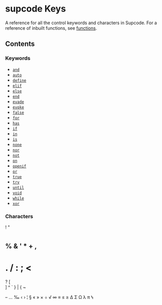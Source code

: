 # supcode Keys

A reference for all the control keywords and characters in Supcode. For a reference of inbuilt functions, see [functions](functions).


## Contents

### Keywords
- [`and`]()
- [`auto`]()
- [`define`]()
- [`elif`]()
- [`else`]()
- [`end`]()
- [`evade`]()
- [`evoke`]()
- [`false`]()
- [`for`]()
- [`has`]()
- [`if`]()
- [`in`]()
- [`is`]()
- [`none`]()
- [`nor`]()
- [`not`]()
- [`on`]()
- [`openif`]()
- [`or`]()
- [`true`]()
- [`try`]()
- [`until`]()
- [`void`]()
- [`while`]()
- [`xor`]()

### Characters
!
"
#
%
&
'
*
+
,
-
.
/
:
;
<
=
>
?
[
\
]
^
`
}
|
{
~

–
…
‰
‹
›
¦
§
«
»
×
÷
√
∞
≡
≤
≥
Δ
Σ
Ω
λ
π
Ϟ
